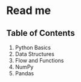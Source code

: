 # Read me

## Table of Contents

1. Python Basics
2. Data Structures
3. Flow and Functions
4. NumPy
5. Pandas
